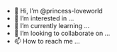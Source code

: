 - 👋 Hi, I’m @princess-loveworld
- 👀 I’m interested in ...
- 🌱 I’m currently learning ...
- 💞️ I’m looking to collaborate on ...
- 📫 How to reach me ...

<!---
princess-loveworld/princess-loveworld is a ✨ special ✨ repository because its `README.md` (this file) appears on your GitHub profile.
You can click the Preview link to take a look at your changes.
--->
